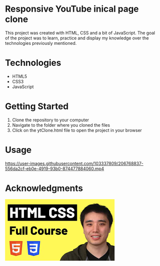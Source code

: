 # Responsive YouTube inical page clone
This project was created with HTML, CSS and a bit of JavaScript. The goal of the project was to learn, practice and display my knowledge over the technologies previously mentioned.

# Technologies
* HTML5
* CSS3
* JavaScript

# Getting Started
1. Clone the repository to your computer
2. Navigate to the folder where you cloned the files
3. Click on the ytClone.html file to open the project in your browser

# Usage
https://user-images.githubusercontent.com/103337809/206768837-556da2cf-eb0e-4919-93b0-874477884060.mp4

# Acknowledgments
[![Watch the video](thumbnails/htmlncss.webp)](https://youtu.be/G3e-cpL7ofc)
